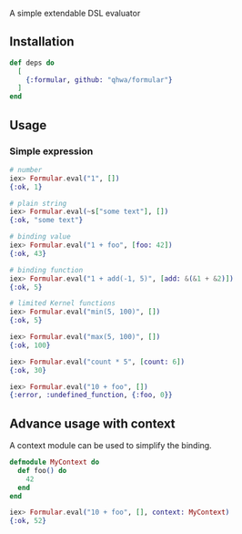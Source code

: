 A simple extendable DSL evaluator

## Installation

```elixir
def deps do
  [
    {:formular, github: "qhwa/formular"}
  ]
end
```

## Usage

### Simple expression


```elixir
# number
iex> Formular.eval("1", [])
{:ok, 1}

# plain string
iex> Formular.eval(~s["some text"], [])
{:ok, "some text"}

# binding value
iex> Formular.eval("1 + foo", [foo: 42])
{:ok, 43}

# binding function
iex> Formular.eval("1 + add(-1, 5)", [add: &(&1 + &2)])
{:ok, 5}

# limited Kernel functions
iex> Formular.eval("min(5, 100)", [])
{:ok, 5}

iex> Formular.eval("max(5, 100)", [])
{:ok, 100}

iex> Formular.eval("count * 5", [count: 6])
{:ok, 30}

iex> Formular.eval("10 + foo", [])
{:error, :undefined_function, {:foo, 0}}
```

## Advance usage with context

A context module can be used to simplify the binding.

```elixir
defmodule MyContext do
  def foo() do
    42
  end
end

iex> Formular.eval("10 + foo", [], context: MyContext)
{:ok, 52}
```

